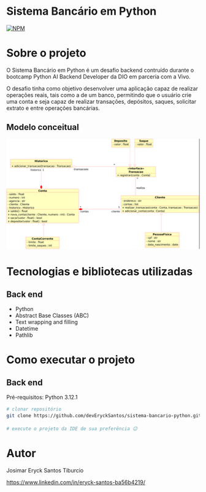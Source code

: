 # Sistema Bancário em Python
[![NPM](https://img.shields.io/npm/l/react)](https://github.com/devEryckSantos/meu-portifolio/blob/main/LICENSE) 

# Sobre o projeto

O Sistema Bancário em Python é um desafio backend contruído durante o bootcamp Python AI Backend Developer da DIO em parceria com a Vivo.

O desafio tinha como objetivo desenvolver uma aplicação capaz de realizar operações reais, tais como a de um banco, permitindo que o usuário crie uma conta e seja capaz de realizar transações, depósitos, saques, solicitar extrato e entre operações bancárias.

## Modelo conceitual
![Modelo Conceitual](https://github.com/devEryckSantos/meu-portifolio/blob/main/assets/Trilha%20Python%20-%20desafio.png)

# Tecnologias e bibliotecas utilizadas
## Back end
- Python
- Abstract Base Classes (ABC)
- Text wrapping and filling
- Datetime
- Pathlib

# Como executar o projeto

## Back end
Pré-requisitos: Python 3.12.1

```bash
# clonar repositório
git clone https://github.com/devEryckSantos/sistema-bancario-python.git

# execute o projeto da IDE de sua preferência 😉
```


# Autor

Josimar Eryck Santos Tiburcio

https://www.linkedin.com/in/eryck-santos-ba56b4219/

